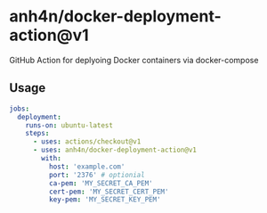 # anh4n/docker-deployment-action@v1

GitHub Action for deplyoing Docker containers via docker-compose

## Usage

```yml
jobs:
  deployment:
    runs-on: ubuntu-latest
    steps:
      - uses: actions/checkout@v1
      - uses: anh4n/docker-deployment-action@v1
        with:
          host: 'example.com'
          port: '2376' # optionial
          ca-pem: 'MY_SECRET_CA_PEM'
          cert-pem: 'MY_SECRET_CERT_PEM'
          key-pem: 'MY_SECRET_KEY_PEM'
```